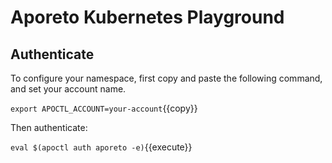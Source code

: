 # Aporeto Kubernetes Playground

## Authenticate

To configure your namespace, first copy and paste
the following command, and set your account name.

```export APOCTL_ACCOUNT=your-account```{{copy}}

Then authenticate:

`eval $(apoctl auth aporeto -e)`{{execute}}
